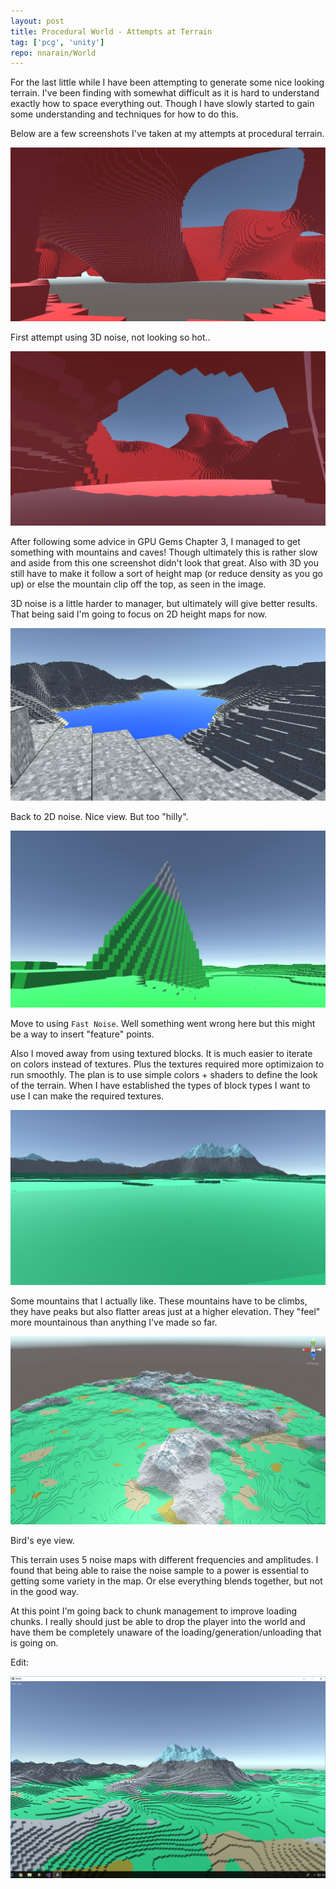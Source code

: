 ```yaml
---
layout: post
title: Procedural World - Attempts at Terrain
tag: ['pcg', 'unity']
repo: nnarain/World
---
```


For the last little while I have been attempting to generate some nice looking terrain. I've been finding with somewhat difficult as it is hard to understand exactly how to space everything out. Though I have slowly started to gain some understanding and techniques for how to do this.

Below are a few screenshots I've taken at my attempts at procedural terrain.

![Image not found!](/assets/2018/05/19/cap1.png)

First attempt using 3D noise, not looking so hot..

![Image not found!](/assets/2018/05/19/cap2.png)

After following some advice in GPU Gems Chapter 3, I managed to get something with mountains and caves! Though ultimately this is rather slow and aside from this one screenshot didn't look that great. Also with 3D you still have to make it follow a sort of height map (or reduce density as you go up) or else the mountain clip off the top, as seen in the image.

3D noise is a little harder to manager, but ultimately will give better results. That being said I'm going to focus on 2D height maps for now.

![Image not found!](/assets/2018/05/19/cap3.png)

Back to 2D noise. Nice view. But too "hilly".

![Image not found!](/assets/2018/05/19/fastnoise1.png)

Move to using `Fast Noise`. Well something went wrong here but this might be a way to insert "feature" points.

Also I moved away from using textured blocks. It is much easier to iterate on colors instead of textures. Plus the textures required more optimizaion to run smoothly.
The plan is to use simple colors + shaders to define the look of the terrain. When I have established the types of block types I want to use I can make the required textures.

![Image not found!](/assets/2018/05/19/mountain3.png)

Some mountains that I actually like. These mountains have to be climbs, they have peaks but also flatter areas just at a higher elevation. They "feel" more mountainous than anything I've made so far.

![Image not found!](/assets/2018/05/19/cap4.png)

Bird's eye view.

This terrain uses 5 noise maps with different frequencies and amplitudes. I found that being able to raise the noise sample to a power is essential to getting some variety in the map. Or else everything blends together, but not in the good way.


At this point I'm going back to chunk management to improve loading chunks. I really should just be able to drop the player into the world and have them be completely unaware of the loading/generation/unloading that is going on.

Edit:

![Image not found!](/assets/2018/05/19/mountain4.png)
